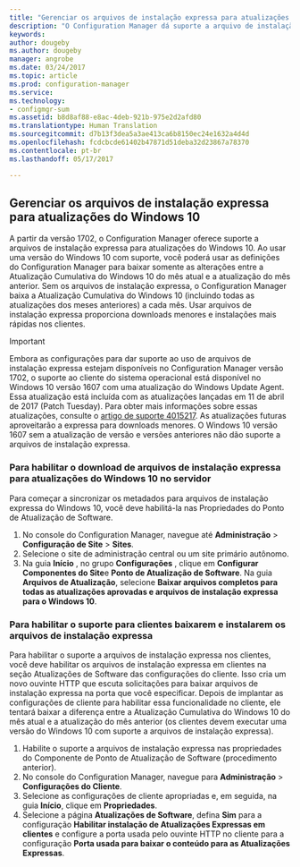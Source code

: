 ```yaml
---
title: "Gerenciar os arquivos de instalação expressa para atualizações do Windows 10 | Microsoft Docs"
description: "O Configuration Manager dá suporte a arquivo de instalação expressa para o Windows 10, proporciona downloads menores e instalações mais rápidas nos clientes."
keywords: 
author: dougeby
ms.author: dougeby
manager: angrobe
ms.date: 03/24/2017
ms.topic: article
ms.prod: configuration-manager
ms.service: 
ms.technology:
- configmgr-sum
ms.assetid: b8d8af88-e8ac-4deb-921b-975e2d2afd80
ms.translationtype: Human Translation
ms.sourcegitcommit: d7b13f3dea5a3ae413ca6b8150ec24e1632a4d4d
ms.openlocfilehash: fcdcbcde61402b47871d51deba32d23867a78370
ms.contentlocale: pt-br
ms.lasthandoff: 05/17/2017

---
```


## <a name="manage-express-installation-files-for-windows-10-updates"></a>Gerenciar os arquivos de instalação expressa para atualizações do Windows 10
A partir da versão 1702, o Configuration Manager oferece suporte a arquivos de instalação expressa para atualizações do Windows 10. Ao usar uma versão do Windows 10 com suporte, você poderá usar as definições do Configuration Manager para baixar somente as alterações entre a Atualização Cumulativa do Windows 10 do mês atual e a atualização do mês anterior. Sem os arquivos de instalação expressa, o Configuration Manager baixa a Atualização Cumulativa do Windows 10 (incluindo todas as atualizações dos meses anteriores) a cada mês. Usar arquivos de instalação expressa proporciona downloads menores e instalações mais rápidas nos clientes.

> [!IMPORTANT]
> Embora as configurações para dar suporte ao uso de arquivos de instalação expressa estejam disponíveis no Configuration Manager versão 1702, o suporte ao cliente do sistema operacional está disponível no Windows 10 versão 1607 com uma atualização do Windows Update Agent. Essa atualização está incluída com as atualizações lançadas em 11 de abril de 2017 (Patch Tuesday). Para obter mais informações sobre essas atualizações, consulte o [artigo de suporte 4015217](http://support.microsoft.com/kb/4015217). As atualizações futuras aproveitarão a expressa para downloads menores. O Windows 10 versão 1607 sem a atualização de versão e versões anteriores não dão suporte a arquivos de instalação expressa.


### <a name="to-enable-the-download-of-express-installation-files-for-windows-10-updates-on-the-server"></a>Para habilitar o download de arquivos de instalação expressa para atualizações do Windows 10 no servidor
Para começar a sincronizar os metadados para arquivos de instalação expressa do Windows 10, você deve habilitá-la nas Propriedades do Ponto de Atualização de Software.
1.    No console do Configuration Manager, navegue até **Administração** > **Configuração de Site** > **Sites**.
2.    Selecione o site de administração central ou um site primário autônomo.
3.    Na guia **Início** , no grupo **Configurações** , clique em **Configurar Componentes do Site**e **Ponto de Atualização de Software**. Na guia **Arquivos de Atualização**, selecione **Baixar arquivos completos para todas as atualizações aprovadas e arquivos de instalação expressa para o Windows 10**.

### <a name="to-enable-support-for-clients-to-download-and-install-express-installation-files"></a>Para habilitar o suporte para clientes baixarem e instalarem os arquivos de instalação expressa
Para habilitar o suporte a arquivos de instalação expressa nos clientes, você deve habilitar os arquivos de instalação expressa em clientes na seção Atualizações de Software das configurações do cliente. Isso cria um novo ouvinte HTTP que escuta solicitações para baixar arquivos de instalação expressa na porta que você especificar. Depois de implantar as configurações de cliente para habilitar essa funcionalidade no cliente, ele tentará baixar a diferença entre a Atualização Cumulativa do Windows 10 do mês atual e a atualização do mês anterior (os clientes devem executar uma versão do Windows 10 com suporte a arquivos de instalação expressa).
1.    Habilite o suporte a arquivos de instalação expressa nas propriedades do Componente de Ponto de Atualização de Software (procedimento anterior).
2.    No console do Configuration Manager, navegue para **Administração** > **Configurações do Cliente**.
3.    Selecione as configurações de cliente apropriadas e, em seguida, na guia **Início**, clique em **Propriedades**.
4.    Selecione a página **Atualizações de Software**, defina **Sim** para a configuração **Habilitar instalação de Atualizações Expressas em clientes** e configure a porta usada pelo ouvinte HTTP no cliente para a configuração **Porta usada para baixar o conteúdo para as Atualizações Expressas**.

